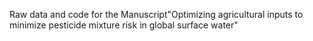 Raw data and code for the Manuscript"Optimizing agricultural inputs to minimize pesticide mixture risk in global surface water"
